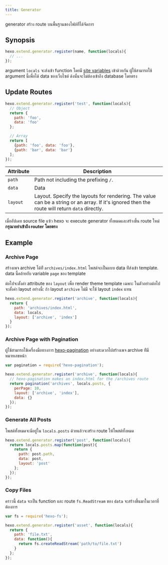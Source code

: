 ```yaml
---
title: Generator
---
```

generator สร้าง route บนพื้นฐานของไฟล์ท่ีได้จัดการ

## Synopsis

``` js
hexo.extend.generator.register(name, function(locals){
  // ...
});
```

argument `locals` จะส่งเข้า function โดยมี [site variables](../docs/variables.html#Site-Variables) เข้าด้วยกัน ผู้ใช้สามารถใช้ argument นี้เพื่อได้ data ของเว็บไซต์ ด้งนั้นจะไม่ต้องเข้าถึง database โดยตรง

## Update Routes

``` js
hexo.extend.generator.register('test', function(locals){
  // Object
  return {
    path: 'foo',
    data: 'foo'
  };

  // Array
  return [
    {path: 'foo', data: 'foo'},
    {path: 'bar', data: 'bar'}
  ];
});
```

Attribute | Description
--- | ---
`path` | Path not including the prefixing `/`.
`data` | Data
`layout` | Layout. Specify the layouts for rendering. The value can be a string or an array. If it's ignored then the route will return `data` directly.

เมื่ออัปเดท source file แฃ้ว hexo จะ execute generator ทั้งหมดและสร้างขึ้น route ใหม่ **กรุณาอย่าเข้าถึง router โดยตรง**

## Example

### Archive Page

สร้างเพจ archive ได้ท่ี `archives/index.html`  โพสต์จะเป็นแบบ  data ท่ีส่งเข้า template. data นี้คล้ายกับ variable `page` ของ template

ต่อไปจะตั้งค่า attribute ของ `layout` เพื่อ render theme template เฉพาะ ในตัวอย่างต่อไปจะตั้งค่า layout อย่างนี้: ถ้า layout  `archive` ไม่มี จะใช้ layout `index` แทน

``` js
hexo.extend.generator.register('archive', function(locals){
  return {
    path: 'archives/index.html',
    data: locals,
    layout: ['archive', 'index']
  }
});
```

### Archive Page with Pagination

ผู้ใช้สามารถใช้เครื่องมือทางการ [hexo-pagination] อย่างสะดวกไปสร้างเพจ archive ท่ีมีหมายเลขหน้า

``` js
var pagination = require('hexo-pagination');

hexo.extend.generator.register('archive', function(locals){
  // hexo-pagination makes an index.html for the /archives route
  return pagination('archives', locals.posts, {
    perPage: 10,
    layout: ['archive', 'index'],
    data: {}
  });
});
```

### Generate All Posts

โพสต์ทั้งหมดจะมีอยู่ใน `locals.posts` ด้วยแล้วจะสร้าง route ให้โพสต์ทั้งหมด
``` js
hexo.extend.generator.register('post', function(locals){
  return locals.posts.map(function(post){
    return {
      path: post.path,
      data: post,
      layout: 'post'
    };
  });
});
```

### Copy Files

คราวนี้  `data` จะเป็น function และ route `fs.ReadStream` ของ `data` จะสร้างขึ้นมาในเวลาที่ต้องการ


``` js
var fs = require('hexo-fs');

hexo.extend.generator.register('asset', function(locals){
  return {
    path: 'file.txt',
    data: function(){
      return fs.createReadStream('path/to/file.txt')
    }
  };
});
```

[hexo-pagination]: https://github.com/hexojs/hexo-pagination
